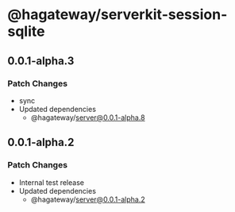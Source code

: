 # @hagateway/serverkit-session-sqlite

## 0.0.1-alpha.3

### Patch Changes

- sync
- Updated dependencies
  - @hagateway/server@0.0.1-alpha.8

## 0.0.1-alpha.2

### Patch Changes

- Internal test release
- Updated dependencies
  - @hagateway/server@0.0.1-alpha.2
